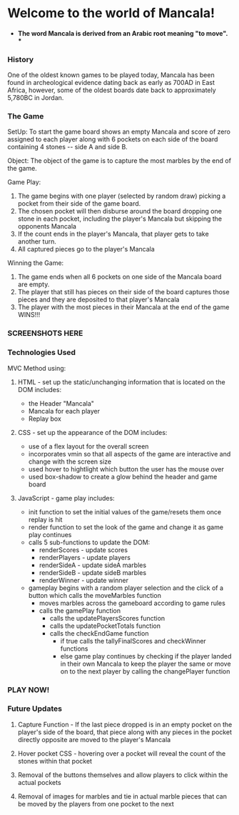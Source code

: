 # Welcome to the world of Mancala!

* #### The word Mancala is derived from an Arabic root meaning "to move". *

### History  
One of the oldest known games to be played today, Mancala has been found in archeological evidence dating back as early as 700AD in East Africa, however, some of the oldest boards date back to approximately 5,780BC in Jordan.

### The Game

SetUp:  To start the game board shows an empty Mancala and score of zero assigned to each player along with 6 pockets on each side of the board containing 4 stones -- side A and side B.

Object:  The object of the game is to capture the most marbles by the end of the game.

Game Play:  
  1. The game begins with one player (selected by random draw) picking a pocket from their side of the game board.
  2. The chosen pocket will then disburse around the board dropping one stone in each pocket, including the player's Mancala but skipping the opponents Mancala
  3. If the count ends in the player's Mancala, that player gets to take another turn.
  4. All captured pieces go to the player's Mancala

Winning the Game:
  1. The game ends when all 6 pockets on one side of the Mancala board are empty.
  2. The player that still has pieces on their side of the board captures those pieces and they are deposited to that player's Mancala
  3. The player with the most pieces in their Mancala at the end of the game WINS!!!

### SCREENSHOTS HERE

### Technologies Used
  MVC Method using:
  1. HTML - set up the static/unchanging information that is located on the DOM includes:
      - the Header "Mancala"
      - Mancala for each player
      - Replay box

  2. CSS - set up the appearance of the DOM includes:
      - use of a flex layout for the overall screen
      - incorporates vmin so that all aspects of the game are interactive and change with the screen size
      - used hover to hightlight which button the user has the mouse over
      - used box-shadow to create a glow behind the header and game board

  3. JavaScript - game play includes:
      - init function to set the initial values of the game/resets them once replay is hit
      - render function to set the look of the game and change it as game play continues
      - calls 5 sub-functions to update the DOM:
          - renderScores - update scores
          - renderPlayers - update players
          - renderSideA - update sideA marbles
          - renderSideB - update sideB marbles
          - renderWinner - update winner
      - gameplay begins with a random player selection and the click of a button which calls the      moveMarbles function
          - moves marbles across the gameboard according to game rules
          - calls the gamePlay function
              - calls the updatePlayersScores function
              - calls the updatePocketTotals function
              - calls the checkEndGame function
                - if true calls the tallyFinalScores and checkWinner functions
                - else game play continues by checking if the player landed in their own Mancala to keep
                  the player the same or move on to the next player by calling the changePlayer function

### PLAY NOW!


### Future Updates

  1. Capture Function - If the last piece dropped is in an empty pocket on the player's side of the board, that piece along with any pieces in the pocket directly opposite are moved to the player's Mancala

  2. Hover pocket CSS - hovering over a pocket will reveal the count of the stones within that pocket

  3. Removal of the buttons themselves and allow players to click within the actual pockets

  4. Removal of images for marbles and tie in actual marble pieces that can be moved by the players from one pocket to the next
